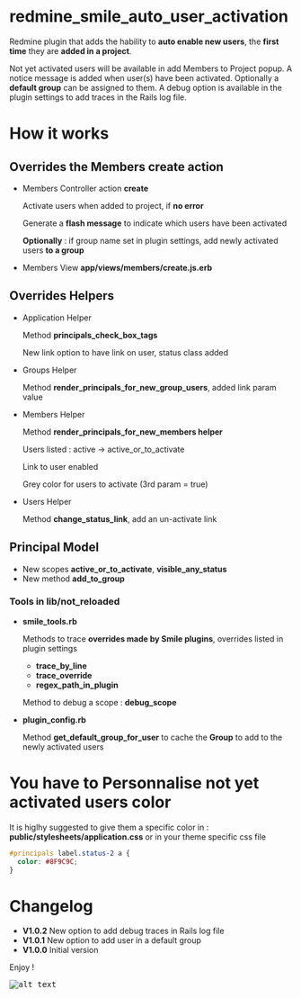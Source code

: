 redmine_smile_auto_user_activation
==================================

Redmine plugin that adds the hability to **auto enable new users**, the **first time** they are **added in a project**.

Not yet activated users will be available in add Members to Project popup.
A notice message is added when user(s) have been activated.
Optionally a **default group** can be assigned to them.
A debug option is available in the plugin settings to add traces in the Rails log file.

# How it works

## Overrides the Members create action

* Members Controller action **create**

  Activate users when added to project, if **no error**

  Generate a **flash message** to indicate which users have been activated

  **Optionally** : if group name set in plugin settings, add newly activated users **to a group**

* Members View **app/views/members/create.js.erb**

## Overrides Helpers

* Application Helper

  Method **principals_check_box_tags**

  New link option to have link on user, status class added

* Groups Helper

  Method **render_principals_for_new_group_users**, added link param value

* Members Helper

  Method **render_principals_for_new_members helper**

  Users listed : active -> active_or_to_activate

  Link to user enabled

  Grey color for users to activate (3rd param = true)

* Users Helper

  Method **change_status_link**, add an un-activate link

## Principal Model

  * New scopes **active_or_to_activate**, **visible_any_status**
  * New method **add_to_group**

### Tools in lib/not_reloaded

* **smile_tools.rb**

  Methods to trace **overrides made by Smile plugins**, overrides listed in plugin settings
  * **trace_by_line**
  * **trace_override**
  * **regex_path_in_plugin**

  Method to debug a scope : **debug_scope**

* **plugin_config.rb**

  Method **get_default_group_for_user** to cache the **Group** to add to the newly activated users

# You have to Personnalise not yet activated users color

It is higlhy suggested to give them a specific color in :
**public/stylesheets/application.css** or in your theme specific css file

```css
#principals label.status-2 a {
  color: #8F9C9C;
}
```

# Changelog

* **V1.0.2** New option to add debug traces in Rails log file
* **V1.0.1** New option to add user in a default group
* **V1.0.0** Initial version


Enjoy !

<kbd>![alt text](https://compteur-visites.ennder.fr/sites/35/token/githubaua/image "Logo") <!-- .element height="10%" width="10%" --></kbd>
